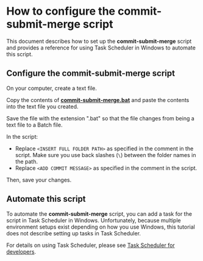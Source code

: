 # How to configure the commit-submit-merge script

This document describes how to set up the **commit-submit-merge** script and provides a reference for using Task Scheduler in Windows to automate this script.

## Configure the commit-submit-merge script

On your computer, create a text file. 

Copy the contents of **[commit-submit-merge.bat](https://github.com/josh-wong/commit-submit-merge-script/blob/main/commit-submit-merge.bat)** and paste the contents into the text file you created. 

Save the file with the extension ".bat" so that the file changes from being a text file to a Batch file.

In the script:

- Replace `<INSERT FULL FOLDER PATH>` as specified in the comment in the script. Make sure you use back slashes (`\`) between the folder names in the path.
- Replace `<ADD COMMIT MESSAGE>` as specified in the comment in the script.

Then, save your changes.

## Automate this script

To automate the **commit-submit-merge** script, you can add a task for the script in Task Scheduler in Windows. Unfortunately, because multiple environment setups exist depending on how you use Windows, this tutorial does not describe setting up tasks in Task Scheduler.

For details on using Task Scheduler, please see [Task Scheduler for developers](https://docs.microsoft.com/en-us/windows/win32/taskschd/task-scheduler-start-page).
